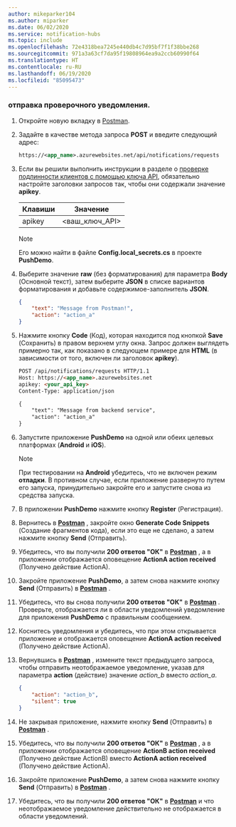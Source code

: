 ```yaml
---
author: mikeparker104
ms.author: miparker
ms.date: 06/02/2020
ms.service: notification-hubs
ms.topic: include
ms.openlocfilehash: 72e4318bea7245e440db4c7d95bf7f1f38bbe268
ms.sourcegitcommit: 971a3a63cf7da95f19808964ea9a2ccb60990f64
ms.translationtype: HT
ms.contentlocale: ru-RU
ms.lasthandoff: 06/19/2020
ms.locfileid: "85095473"
---
```

### <a name="send-a-test-notification"></a>отправка проверочного уведомления.

1. Откройте новую вкладку в [Postman](https://www.postman.com/downloads/).

1. Задайте в качестве метода запроса **POST** и введите следующий адрес:

    ```xml
    https://<app_name>.azurewebsites.net/api/notifications/requests
    ```

1. Если вы решили выполнить инструкции в разделе о [проверке подлинности клиентов с помощью ключа API](#authenticate-clients-using-an-api-key-optional), обязательно настройте заголовки запросов так, чтобы они содержали значение **apikey**.

   | Клавиши                            | Значение                          |
   | ------------------------------ | ------------------------------ |
   | apikey                         | <ваш_ключ_API>                 |

   > [!NOTE]
   > Его можно найти в файле **Config.local_secrets.cs** в проекте **PushDemo**.

1. Выберите значение **raw** (без форматирования) для параметра **Body** (Основной текст), затем выберите **JSON** в списке вариантов форматирования и добавьте содержимое-заполнитель **JSON**.

    ```json
    {
        "text": "Message from Postman!",
        "action": "action_a"
    }
    ```

1. Нажмите кнопку **Code** (Код), которая находится под кнопкой **Save** (Сохранить) в правом верхнем углу окна. Запрос должен выглядеть примерно так, как показано в следующем примере для **HTML** (в зависимости от того, включен ли заголовок **apikey**).

    ```html
    POST /api/notifications/requests HTTP/1.1
    Host: https://<app_name>.azurewebsites.net
    apikey: <your_api_key>
    Content-Type: application/json

    {
        "text": "Message from backend service",
        "action": "action_a"
    }
    ```

1. Запустите приложение **PushDemo** на одной или обеих целевых платформах (**Android** и **iOS**).

    > [!NOTE]
    > При тестировании на **Android** убедитесь, что не включен режим **отладки**. В противном случае, если приложение развернуто путем его запуска, принудительно закройте его и запустите снова из средства запуска.

1. В приложении **PushDemo** нажмите кнопку **Register** (Регистрация).

1. Вернитесь в **[Postman](https://www.postman.com/downloads)** , закройте окно **Generate Code Snippets** (Создание фрагментов кода), если это еще не сделано, а затем нажмите кнопку **Send** (Отправить).

1. Убедитесь, что вы получили **200 ответов "ОК"** в **[Postman](https://www.postman.com/downloads)** , а в приложении отображается оповещение **ActionA action received** (Получено действие ActionA).  

1. Закройте приложение **PushDemo**, а затем снова нажмите кнопку **Send** (Отправить) в **[Postman](https://www.postman.com/downloads)** .

1. Убедитесь, что вы снова получили **200 ответов "ОК"** в **[Postman](https://www.postman.com/downloads)** . Проверьте, отображается ли в области уведомлений уведомление для приложения **PushDemo** с правильным сообщением.

1. Коснитесь уведомления и убедитесь, что при этом открывается приложение и отображается оповещение **ActionA action received** (Получено действие ActionA).

1. Вернувшись в **[Postman](https://www.postman.com/downloads)** , измените текст предыдущего запроса, чтобы отправить неотображаемое уведомление, указав для параметра **action** (действие) значение *action_b* вместо *action_a*.

    ```json
    {
        "action": "action_b",
        "silent": true
    }
    ```

1. Не закрывая приложение, нажмите кнопку **Send** (Отправить) в **[Postman](https://www.postman.com/downloads)** .

1. Убедитесь, что вы получили **200 ответов "ОК"** в **[Postman](https://www.postman.com/downloads)** , а в приложении отображается оповещение **ActionB action received** (Получено действие ActionB) вместо **ActionA action received** (Получено действие ActionA).

1. Закройте приложение **PushDemo**, а затем снова нажмите кнопку **Send** (Отправить) в **[Postman](https://www.postman.com/downloads)** .

1. Убедитесь, что вы получили **200 ответов "ОК"** в **[Postman](https://www.postman.com/downloads)** и что неотображаемое уведомление действительно не отображается в области уведомлений.

